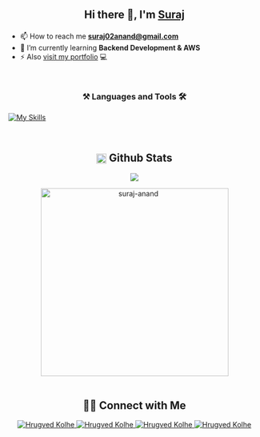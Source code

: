 <!-- Welcome Section -->
## <p align="center">Hi there 👋, I'm [Suraj](https://www.linkedin.com/in/suraj-anand-/)</p>

- 📫 How to reach me **suraj02anand@gmail.com**
- 🌱 I’m currently learning **Backend Development & AWS**
- ⚡ Also [visit my portfolio](https://suraj-anand.github.io/portfolio) 💻

<br>
<!-- Tools -->
<h3 align="center">⚒️ Languages and Tools 🛠️</h3>

[![My Skills](https://skillicons.dev/icons?i=python,django,react,aws,gcp,postgresql,react,html,css,javascript,bootstrap,tailwind,nodejs,expressjs,mongo,git,github,vscode,postman,linux&theme=dark)](https://skillicons.dev)

<br/>

<!-- Github Stats -->
<h2 align="center"><img src="https://media.giphy.com/media/iY8CRBdQXODJSCERIr/giphy.gif" align="center" width="20"> Github Stats</h2>
<p align= "center">	
  <img  src="https://github-readme-streak-stats.herokuapp.com/?user=suraj-anand&show_icons=true&theme=dark" />
</p>

<div align="center">
  <img src="https://github-readme-stats.vercel.app/api/top-langs?username=suraj-anand&show_icons=true&locale=en&layout=compact&line_height=20&title_color=7A7ADB&icon_color=2234AE&text_color=D3D3D3&bg_color=000,000,000" width="375"  alt="suraj-anand"/>
</a>
</div>
<br>

<!-- Social Accounts -->

<h2 align="center"> 🤝🏻 Connect with Me </h2>

<p align="center">
<a href="https://www.linkedin.com/in/suraj-anand-/">
<img border="0" alt="Hrugved Kolhe" src="https://img.icons8.com/doodle/40/000000/linkedin--v2.png"/>
</a>
<a href="https://www.instagram.com/suraj_purushothaman/">
<img border="0" alt="Hrugved Kolhe" src="https://img.icons8.com/doodle/38/000000/instagram--v1.png"/>
</a>
<a href="https://t.me/suraj02_a">
<img border="0" alt="Hrugved Kolhe" src="https://img.icons8.com/doodle/40/000000/telegram-app.png"/>
</a>
<a href="mailto:suraj02anand@gmail.com">
<img border="0" alt="Hrugved Kolhe" src="https://img.icons8.com/doodle/38/000000/gmail-new.png"/>
</a>
</p>